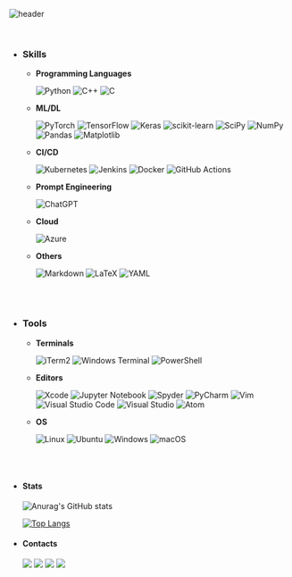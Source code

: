 ![header](https://capsule-render.vercel.app/api?type=waving&color=auto&height=300&section=header&text=DongJu%20Kim&fontSize=45&animation=fadeIn&fontAlignY=38&desc=gggg8657%20@%20gmail%20.com&descAlignY=51&descAlign=62)

<br>

  * ### Skills

    * **Programming Languages**
      
      ![Python](https://img.shields.io/badge/python-3670A0?style=for-the-badge&logo=python&logoColor=ffdd54)
      ![C++](https://img.shields.io/badge/c++-%2300599C.svg?style=for-the-badge&logo=c%2B%2B&logoColor=white)
      ![C](https://img.shields.io/badge/c-%2300599C.svg?style=for-the-badge&logo=c&logoColor=white)

    * **ML/DL**

      ![PyTorch](https://img.shields.io/badge/PyTorch-%23EE4C2C.svg?style=for-the-badge&logo=PyTorch&logoColor=white)
      ![TensorFlow](https://img.shields.io/badge/TensorFlow-%23FF6F00.svg?style=for-the-badge&logo=TensorFlow&logoColor=white)
      ![Keras](https://img.shields.io/badge/Keras-%23D00000.svg?style=for-the-badge&logo=Keras&logoColor=white)
      ![scikit-learn](https://img.shields.io/badge/scikit--learn-%23F7931E.svg?style=for-the-badge&logo=scikit-learn&logoColor=white)
      ![SciPy](https://img.shields.io/badge/SciPy-%230C55A5.svg?style=for-the-badge&logo=scipy&logoColor=%white)
      ![NumPy](https://img.shields.io/badge/numpy-%23013243.svg?style=for-the-badge&logo=numpy&logoColor=white)
      ![Pandas](https://img.shields.io/badge/pandas-%23150458.svg?style=for-the-badge&logo=pandas&logoColor=white)
      ![Matplotlib](https://img.shields.io/badge/Matplotlib-%23ffffff.svg?style=for-the-badge&logo=Matplotlib&logoColor=black)

    * **CI/CD**

      ![Kubernetes](https://img.shields.io/badge/kubernetes-%23326ce5.svg?style=for-the-badge&logo=kubernetes&logoColor=white)
      ![Jenkins](https://img.shields.io/badge/jenkins-%232C5263.svg?style=for-the-badge&logo=jenkins&logoColor=white)
      ![Docker](https://img.shields.io/badge/docker-%230db7ed.svg?style=for-the-badge&logo=docker&logoColor=white)
      ![GitHub Actions](https://img.shields.io/badge/github%20actions-%232671E5.svg?style=for-the-badge&logo=githubactions&logoColor=white)

    * **Prompt Engineering**

      ![ChatGPT](https://img.shields.io/badge/chatGPT-74aa9c?style=for-the-badge&logo=openai&logoColor=white)

    * **Cloud**

      ![Azure](https://img.shields.io/badge/azure-%230072C6.svg?style=for-the-badge&logo=microsoftazure&logoColor=white)

    * **Others**

      ![Markdown](https://img.shields.io/badge/markdown-%23000000.svg?style=for-the-badge&logo=markdown&logoColor=white)
      ![LaTeX](https://img.shields.io/badge/latex-%23008080.svg?style=for-the-badge&logo=latex&logoColor=white)
      ![YAML](https://img.shields.io/badge/yaml-%23ffffff.svg?style=for-the-badge&logo=yaml&logoColor=151515)
</br>
<br>

  * ### Tools

    * **Terminals**

      ![iTerm2](https://img.shields.io/badge/iterm2-323330?style=for-the-badge&logo=iterm2&logoColor=000000)
      ![Windows Terminal](https://img.shields.io/badge/Windows%20Terminal-%234D4D4D.svg?style=for-the-badge&logo=windows-terminal&logoColor=white)
      ![PowerShell](https://img.shields.io/badge/PowerShell-%235391FE.svg?style=for-the-badge&logo=powershell&logoColor=white)
    
    * **Editors**

      ![Xcode](https://img.shields.io/badge/Xcode-007ACC?style=for-the-badge&logo=Xcode&logoColor=white)
      ![Jupyter Notebook](https://img.shields.io/badge/jupyter-%23FA0F00.svg?style=for-the-badge&logo=jupyter&logoColor=white)
      ![Spyder](https://img.shields.io/badge/Spyder-838485?style=for-the-badge&logo=spyder%20ide&logoColor=maroon)
      ![PyCharm](https://img.shields.io/badge/pycharm-143?style=for-the-badge&logo=pycharm&logoColor=black&color=black&labelColor=green)
      ![Vim](https://img.shields.io/badge/VIM-%2311AB00.svg?style=for-the-badge&logo=vim&logoColor=white)
      ![Visual Studio Code](https://img.shields.io/badge/Visual%20Studio%20Code-0078d7.svg?style=for-the-badge&logo=visual-studio-code&logoColor=white)
      ![Visual Studio](https://img.shields.io/badge/Visual%20Studio-5C2D91.svg?style=for-the-badge&logo=visual-studio&logoColor=white)
      ![Atom](https://img.shields.io/badge/Atom-%2366595C.svg?style=for-the-badge&logo=atom&logoColor=white)

    * **OS**
    
      ![Linux](https://img.shields.io/badge/Linux-FCC624?style=for-the-badge&logo=linux&logoColor=black)
      ![Ubuntu](https://img.shields.io/badge/Ubuntu-E95420?style=for-the-badge&logo=ubuntu&logoColor=white)
      ![Windows](https://img.shields.io/badge/Windows-0078D6?style=for-the-badge&logo=windows&logoColor=white)
      ![macOS](https://img.shields.io/badge/mac%20os-000000?style=for-the-badge&logo=macos&logoColor=F0F0F0)
    
</p>
</br>
<br>

  * #### Stats
    ![Anurag's GitHub stats](https://github-readme-stats.vercel.app/api?username=gggg8657&show_icons=true&theme=cobalt) 

    [![Top Langs](https://github-readme-stats.vercel.app/api/top-langs/?username=gggg8657&layout=compact)](https://github.com/anuraghazra/github-readme-stats) 



  * #### Contacts

    <p> 
    <a href="figma.com" target="_blank"><img src="https://img.shields.io/badge/Figma-F24E1E?style=square&logo=Figma&logoColor=white"/></a>
    <a href="" target="_blank"><img src="https://img.shields.io/badge/BLOG-282828?style=flat-square&logo=Notion&logoColor=white"/></a>
    <a href="https://www.instagram.com/dongju_kim_" target="_blank"><img src="https://img.shields.io/badge/dongju_kim_-CB3F7C?style=flat-square&logo=Instagram&logoColor=white"/></a>
    <a href="mailto:gggg8657@gmail.com" target="_blank"><img src="https://img.shields.io/badge/gggg8657@gmail.com-EA4335?style=flat-square&logo=Gmail&logoColor=white"/></a>
    </p>
